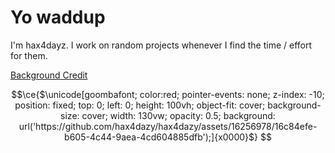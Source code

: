 # Yo waddup

I'm hax4dayz. I work on random projects whenever I find the time / effort for them. 

[Background Credit](https://www.freepik.com/free-vector/black-seamless-geometric-pattern_15226704.htm)

```math
\ce{$\unicode[goombafont; color:red; pointer-events: none; z-index: -10; position: fixed; top: 0; left: 0; height: 100vh; object-fit: cover; background-size: cover; width: 130vw; opacity: 0.5; background: url('https://github.com/hax4dazy/hax4dazy/assets/16256978/16c84efe-b605-4c44-9aea-4cd604885dfb');]{x0000}$}
